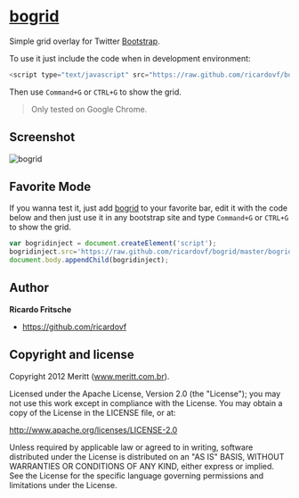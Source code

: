[bogrid](http://twitter.github.com/bogrid)
=================

Simple grid overlay for Twitter [Bootstrap](https://github.com/twitter/bootstrap).

To use it just include the code when in development environment:

`````javascript
<script type="text/javascript" src="https://raw.github.com/ricardovf/bogrid/master/bogrid.js"></script>
`````

Then use `Command+G` or `CTRL+G` to show the grid.

> Only tested on Google Chrome.

Screenshot
-------

![bogrid](https://raw.github.com/ricardovf/bogrid/master/bogrid.jpg "bogrid")

Favorite Mode
-------

If you wanna test it, just add [bogrid](http://twitter.github.com/bogrid) to your favorite bar, edit it with the code below and then just use it in any bootstrap site and type `Command+G` or `CTRL+G` to show the grid.

`````javascript
var bogridinject = document.createElement('script');
bogridinject.src='https://raw.github.com/ricardovf/bogrid/master/bogrid.js';
document.body.appendChild(bogridinject);
`````

Author
-------

**Ricardo Fritsche**

+ https://github.com/ricardovf



Copyright and license
---------------------

Copyright 2012 Meritt (www.meritt.com.br).

Licensed under the Apache License, Version 2.0 (the "License");
you may not use this work except in compliance with the License.
You may obtain a copy of the License in the LICENSE file, or at:

   http://www.apache.org/licenses/LICENSE-2.0

Unless required by applicable law or agreed to in writing, software
distributed under the License is distributed on an "AS IS" BASIS,
WITHOUT WARRANTIES OR CONDITIONS OF ANY KIND, either express or implied.
See the License for the specific language governing permissions and
limitations under the License.